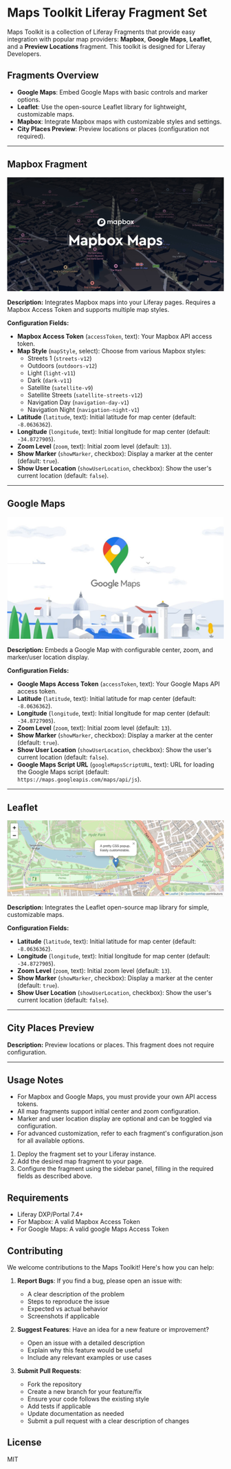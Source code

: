 # Maps Toolkit Liferay Fragment Set

Maps Toolkit is a collection of Liferay Fragments that provide easy integration with popular map providers: **Mapbox**, **Google Maps**, **Leaflet**, and a **Preview Locations** fragment. This toolkit is designed for Liferay Developers.

## Fragments Overview

- **Google Maps**: Embed Google Maps with basic controls and marker options.
- **Leaflet**: Use the open-source Leaflet library for lightweight, customizable maps.
- **Mapbox**: Integrate Mapbox maps with customizable styles and settings.
- **City Places Preview**: Preview locations or places (configuration not required).

---

## Mapbox Fragment

![Mapbox Thumbnail](maps-toolkit-fragment-set/maps-toolkit/mapbox/thumbnail.jpeg)

**Description:**
Integrates Mapbox maps into your Liferay pages. Requires a Mapbox Access Token and supports multiple map styles.

**Configuration Fields:**
- **Mapbox Access Token** (`accessToken`, text): Your Mapbox API access token.
- **Map Style** (`mapStyle`, select): Choose from various Mapbox styles:
  - Streets 1 (`streets-v12`)
  - Outdoors (`outdoors-v12`)
  - Light (`light-v11`)
  - Dark (`dark-v11`)
  - Satellite (`satellite-v9`)
  - Satellite Streets (`satellite-streets-v12`)
  - Navigation Day (`navigation-day-v1`)
  - Navigation Night (`navigation-night-v1`)
- **Latitude** (`latitude`, text): Initial latitude for map center (default: `-8.0636362`).
- **Longitude** (`longitude`, text): Initial longitude for map center (default: `-34.8727905`).
- **Zoom Level** (`zoom`, text): Initial zoom level (default: `13`).
- **Show Marker** (`showMarker`, checkbox): Display a marker at the center (default: `true`).
- **Show User Location** (`showUserLocation`, checkbox): Show the user's current location (default: `false`).

---

## Google Maps

![Google Maps Thumbnail](maps-toolkit-fragment-set/maps-toolkit/google-maps/thumbnail.jpeg)

**Description:**
Embeds a Google Map with configurable center, zoom, and marker/user location display.

**Configuration Fields:**
- **Google Maps Access Token** (`accessToken`, text): Your Google Maps API access token.
- **Latitude** (`latitude`, text): Initial latitude for map center (default: `-8.0636362`).
- **Longitude** (`longitude`, text): Initial longitude for map center (default: `-34.8727905`).
- **Zoom Level** (`zoom`, text): Initial zoom level (default: `13`).
- **Show Marker** (`showMarker`, checkbox): Display a marker at the center (default: `true`).
- **Show User Location** (`showUserLocation`, checkbox): Show the user's current location (default: `false`).
- **Google Maps Script URL** (`googleMapsScriptURL`, text): URL for loading the Google Maps script (default: `https://maps.googleapis.com/maps/api/js`).

---

## Leaflet

![Leaflet Thumbnail](maps-toolkit-fragment-set/maps-toolkit/leaflet/thumbnail.jpeg)

**Description:**
Integrates the Leaflet open-source map library for simple, customizable maps.

**Configuration Fields:**
- **Latitude** (`latitude`, text): Initial latitude for map center (default: `-8.0636362`).
- **Longitude** (`longitude`, text): Initial longitude for map center (default: `-34.8727905`).
- **Zoom Level** (`zoom`, text): Initial zoom level (default: `13`).
- **Show Marker** (`showMarker`, checkbox): Display a marker at the center (default: `true`).
- **Show User Location** (`showUserLocation`, checkbox): Show the user's current location (default: `false`).

---

## City Places Preview

**Description:**
Preview locations or places. This fragment does not require configuration.

---

## Usage Notes

- For Mapbox and Google Maps, you must provide your own API access tokens.
- All map fragments support initial center and zoom configuration.
- Marker and user location display are optional and can be toggled via configuration.
- For advanced customization, refer to each fragment's configuration.json for all available options.

1. Deploy the fragment set to your Liferay instance.
2. Add the desired map fragment to your page.
3. Configure the fragment using the sidebar panel, filling in the required fields as described above.

## Requirements
- Liferay DXP/Portal 7.4+
- For Mapbox: A valid Mapbox Access Token
- For Google Maps: A valid google Maps Access Token

## Contributing

We welcome contributions to the Maps Toolkit! Here's how you can help:

1. **Report Bugs**: If you find a bug, please open an issue with:
   - A clear description of the problem
   - Steps to reproduce the issue
   - Expected vs actual behavior
   - Screenshots if applicable

2. **Suggest Features**: Have an idea for a new feature or improvement?
   - Open an issue with a detailed description
   - Explain why this feature would be useful
   - Include any relevant examples or use cases

3. **Submit Pull Requests**:
   - Fork the repository
   - Create a new branch for your feature/fix
   - Ensure your code follows the existing style
   - Add tests if applicable
   - Update documentation as needed
   - Submit a pull request with a clear description of changes


## License
MIT
